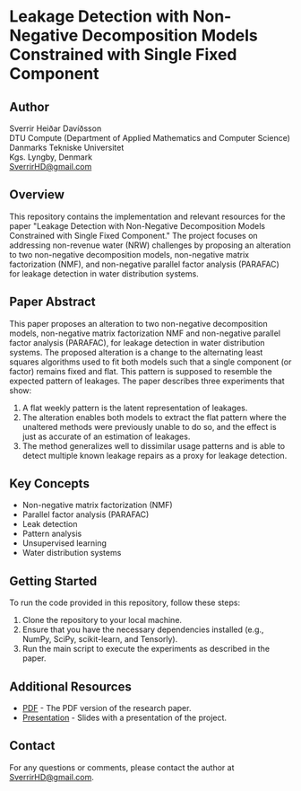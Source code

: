 <h1>Leakage Detection with Non-Negative Decomposition Models Constrained with Single Fixed Component</h1><h2>Author</h2><p>Sverrir Heiðar Davíðsson<br>DTU Compute (Department of Applied Mathematics and Computer Science)<br>Danmarks Tekniske Universitet<br>Kgs. Lyngby, Denmark<br><a href="mailto:SverrirHD@gmail.com" target="_new">SverrirHD@gmail.com</a></p><h2>Overview</h2><p>This repository contains the implementation and relevant resources for the paper "Leakage Detection with Non-Negative Decomposition Models Constrained with Single Fixed Component." The project focuses on addressing non-revenue water (NRW) challenges by proposing an alteration to two non-negative decomposition models, non-negative matrix factorization (NMF), and non-negative parallel factor analysis (PARAFAC) for leakage detection in water distribution systems.</p>

<h2>Paper Abstract</h2><p>This paper proposes an alteration to two non-negative decomposition models, non-negative matrix factorization NMF and non-negative parallel factor analysis (PARAFAC), for leakage detection in water distribution systems. The proposed alteration is a change to the alternating least squares algorithms used to fit both models such that a single component (or factor) remains fixed and flat. This pattern is supposed to resemble the expected pattern of leakages. The paper describes three experiments that show:</p><ol><li>A flat weekly pattern is the latent representation of leakages.</li><li>The alteration enables both models to extract the flat pattern where the unaltered methods were previously unable to do so, and the effect is just as accurate of an estimation of leakages.</li><li>The method generalizes well to dissimilar usage patterns and is able to detect multiple known leakage repairs as a proxy for leakage detection.</li></ol><h2>Key Concepts</h2><ul><li>Non-negative matrix factorization (NMF)</li><li>Parallel factor analysis (PARAFAC)</li><li>Leak detection</li><li>Pattern analysis</li><li>Unsupervised learning</li><li>Water distribution systems</li></ul><h2>Getting Started</h2><p>To run the code provided in this repository, follow these steps:</p><ol><li>Clone the repository to your local machine.</li><li>Ensure that you have the necessary dependencies installed (e.g., NumPy, SciPy, scikit-learn, and Tensorly).</li><li>Run the main script to execute the experiments as described in the paper.</li></ol><h2>Additional Resources</h2><ul><li><a href="./pdf/" target="_new">PDF</a> - The PDF version of the research paper.</li><li><a href="./presentation/" target="_new">Presentation</a> - Slides with a presentation of the project.</li></ul><h2>Contact</h2><p>For any questions or comments, please contact the author at <a href="mailto:SverrirHD@gmail.com" target="_new">SverrirHD@gmail.com</a>.</p>